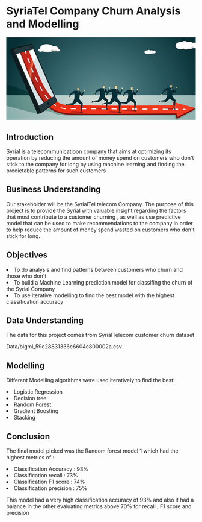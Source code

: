 # SyriaTel Company Churn Analysis and Modelling
<img src=images/telecom2.png>

## Introduction
<p> Syrial is a telecommunicatioon company that aims at optimizing its operation by reducing the amount of money 
spend on customers who don't stick to the company for long by using machine learning and finding the predictable 
patterns for such customers</p>

## Business Understanding
<p>Our stakeholder will be the SyrialTel telecom Company. The purpose of this project is to provide the Syrial with valuable insight regarding the factors that most contribute to a customer churning , as well as use predictive model that can be used to make recommendations to the company in order to help reduce the amount of money spend wasted on customers who don't stick for long.</p>

##  Objectives
<li> To do analysis and find patterns between customers who churn and those who don't </li>
<li> To build a Machine Learning prediction model for classifing the churn of the Syrial Company </li>
<li> To use iterative modelling to find the best model with the highest classification accuracy </li>

## Data Understanding
<p> The data for this project comes from SyrialTelecom customer churn dataset </p>
<p> Data/bigml_59c28831336c6604c800002a.csv </p>

## Modelling 
<p> Different Modelling algorithms were used iteratively to find the best: </P>
<li> Logistic Regression </li>
<li> Decision tree </li>
<li> Random Forest </li>
<li> Gradient Boosting </li>
<li> Stacking </li>

## Conclusion
<p> The final model picked was the Random forest model 1 which had the highest metrics of :
 <li>Classification Accuracy  : 93% </li>
 <li>Classification recall    : 73% </li>
 <li>Classification F1 score  : 74% </li>
 <li>Classification precision : 75% </li>
</p>
<p> This model had a very high classification accuracy of 93% and also it had a balance in the other evaluating metrics above 70% for recall , 
F1 score and precision </p>
